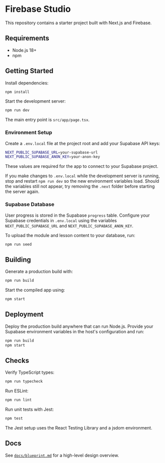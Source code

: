 # Firebase Studio

This repository contains a starter project built with Next.js and Firebase.

## Requirements

- Node.js 18+
- npm

## Getting Started

Install dependencies:

```bash
npm install
```

Start the development server:

```bash
npm run dev
```

The main entry point is `src/app/page.tsx`.

### Environment Setup

Create a `.env.local` file at the project root and add your Supabase API keys:

```bash
NEXT_PUBLIC_SUPABASE_URL=your-supabase-url
NEXT_PUBLIC_SUPABASE_ANON_KEY=your-anon-key
```

These values are required for the app to connect to your Supabase project.

If you make changes to `.env.local` while the development server is running,
stop and restart `npm run dev` so the new environment variables load. Should the
variables still not appear, try removing the `.next` folder before starting the
server again.

### Supabase Database

User progress is stored in the Supabase `progress` table. Configure your
Supabase credentials in `.env.local` using the variables
`NEXT_PUBLIC_SUPABASE_URL` and `NEXT_PUBLIC_SUPABASE_ANON_KEY`.

To upload the module and lesson content to your database, run:

```bash
npm run seed
```

## Building

Generate a production build with:

```bash
npm run build
```

Start the compiled app using:

```bash
npm start
```

## Deployment

Deploy the production build anywhere that can run Node.js. Provide your Supabase
environment variables in the host's configuration and run:

```bash
npm run build
npm start
```

## Checks

Verify TypeScript types:

```bash
npm run typecheck
```

Run ESLint:

```bash
npm run lint
```

Run unit tests with Jest:

```bash
npm test
```

The Jest setup uses the React Testing Library and a jsdom environment.

## Docs

See [`docs/blueprint.md`](docs/blueprint.md) for a high-level design overview.
